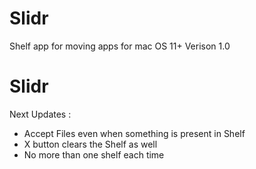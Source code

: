 # Slidr
Shelf app for moving apps for mac OS 11+
Verison 1.0 
# Slidr

Next Updates : 
- Accept Files even when something is present in Shelf
- X button clears the Shelf as well
- No more than one shelf each time 
